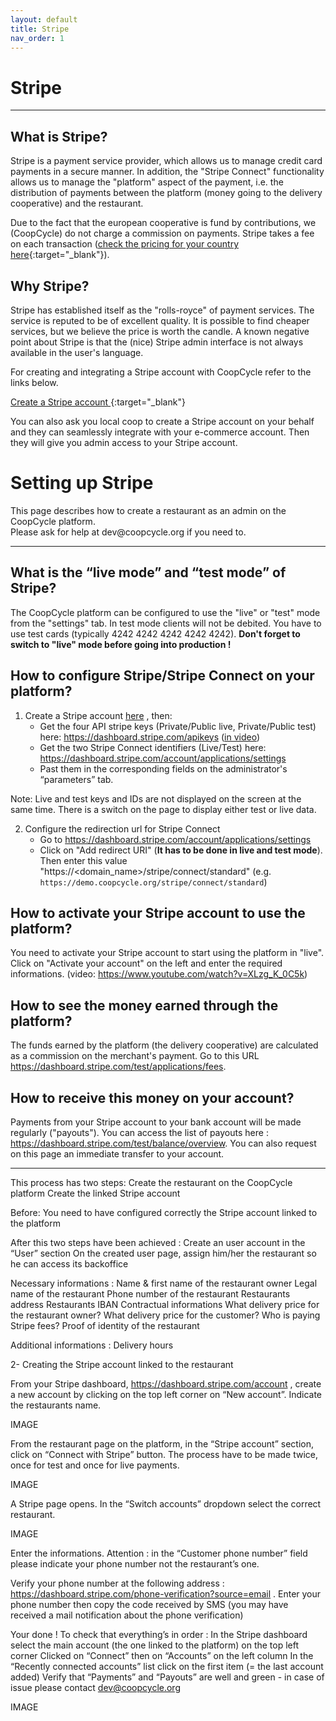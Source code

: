 ```yaml
---
layout: default
title: Stripe
nav_order: 1
---
```


# Stripe
---

## What is Stripe?

Stripe is a payment service provider, which allows us to manage credit card payments in a secure manner. In addition, the "Stripe Connect" functionality allows us to manage the "platform" aspect of the payment, i.e. the distribution of payments between the platform (money going to the delivery cooperative) and the restaurant.

Due to the fact that the european cooperative is fund by contributions, we (CoopCycle) do not charge a commission on payments. Stripe takes a fee on each transaction ([check the pricing for your country here](https://stripe.com/pricing){:target="_blank"}).


## Why Stripe?

Stripe has established itself as the "rolls-royce" of payment services. The service is reputed to be of excellent quality. It is possible to find cheaper services, but we believe the price is worth the candle. A known negative point about Stripe is that the (nice) Stripe admin interface is not always available in the user's language.

For creating and integrating a Stripe account with CoopCycle refer to the links below.

[Create a Stripe account <i class="fas fa-external-link-alt"></i>](https://dashboard.stripe.com/register){:target="_blank"}

<div class="alert alert-info">
    You can also ask you local coop to create a Stripe account on your behalf and they can seamlessly integrate with your e-commerce account. Then they will give you admin access to your Stripe account.
</div>

# Setting up Stripe

<div class="alert alert-info" role="alert">
This page describes how to create a restaurant as an admin on the CoopCycle platform.
</div>
<div class="alert alert-primary" role="alert">
Please ask for help at dev@coopcycle.org if you need to.</div>

---

## What is the “live mode” and “test mode” of Stripe?

The CoopCycle platform can be configured to use the "live" or "test" mode from the "settings" tab. In test mode clients will not be debited. You have to use test cards (typically 4242 4242 4242 4242 4242). **Don't forget to switch to "live" mode before going into production !**

## How to configure Stripe/Stripe Connect on your platform?

1. Create a Stripe account <a target="_blank" href="https://dashboard.stripe.com/register">here</a> , then:
    * Get the four API stripe keys (Private/Public live, Private/Public test) here: <a target="_blank" href="https://dashboard.stripe.com/apikeys">https://dashboard.stripe.com/apikeys</a> (<a target="_blank" href="https://www.youtube.com/watch?v=XLzg_K_0C5k">in video</a>)
    * Get the two Stripe Connect identifiers (Live/Test) here: <a target="_blank" href="https://dashboard.stripe.com/account/applications/settings">https://dashboard.stripe.com/account/applications/settings</a>
    * Past them in the corresponding fields on the administrator's “parameters” tab.

Note: Live and test keys and IDs are not displayed on the screen at the same time. There is a switch on the page to display either test or live data.

2. Configure the redirection url for Stripe Connect
   * Go to <a target="_blank" href="https://dashboard.stripe.com/account/applications/settings">https://dashboard.stripe.com/account/applications/settings</a>
   * Click on "Add redirect URI" (**It has to be done in live and  test mode**). Then enter this value "https://<domain_name>/stripe/connect/standard" (e.g. `https://demo.coopcycle.org/stripe/connect/standard`)

## How to activate your Stripe account to use the platform?

You need to activate your Stripe account to start using the platform in "live". Click on "Activate your account" on the left and enter the required informations. (video: <a target="_blank" href="https://www.youtube.com/watch?v=XLzg_K_0C5k">https://www.youtube.com/watch?v=XLzg_K_0C5k</a>)

## How to see the money earned through the platform?

The funds earned by the platform (the delivery cooperative) are calculated as a commission on the merchant's payment. Go to this URL <a target="_blank" href="https://dashboard.stripe.com/test/applications/fees">https://dashboard.stripe.com/test/applications/fees</a>.

## How to receive this money on your account?

Payments from your Stripe account to your bank account will be made regularly ("payouts"). You can access the list of payouts here : <a target="_blank" href="https://dashboard.stripe.com/test/balance/overview">https://dashboard.stripe.com/test/balance/overview</a>.  You can also request on this page an immediate transfer to your account.

---
This process has two steps:
Create the restaurant on the CoopCycle platform
Create the linked Stripe account


Before:
You need to have configured correctly the Stripe account linked to the platform

After this two steps have been achieved :
Create an user account in the “User” section
On the created user page, assign him/her the restaurant so he can access its backoffice

Necessary informations :
Name & first name of the restaurant owner
Legal name of the restaurant
Phone number of the restaurant
Restaurants address
Restaurants IBAN
Contractual informations
What delivery price for the restaurant owner?
What delivery price for the customer?
Who is paying Stripe fees?
Proof of identity of the restaurant

Additional informations :
Delivery hours

2- Creating the Stripe account linked to the restaurant

From your Stripe dashboard,  https://dashboard.stripe.com/account , create a new account by clicking on the top left corner on “New account”. Indicate the restaurants name.

IMAGE

From the restaurant page on the platform, in the “Stripe account” section, click on “Connect with Stripe” button. The process have to be made twice, once for test and once for live payments.

IMAGE

A Stripe page opens. In the “Switch accounts” dropdown select the correct restaurant.

IMAGE

Enter the informations. Attention : in the “Customer phone number” field please indicate your phone number not the restaurant’s one.

Verify your phone number at the following address : https://dashboard.stripe.com/phone-verification?source=email . Enter your phone number then copy the code received by SMS (you may have received a mail notification about the phone verification)

Your done ! To check that everything’s in order :
In the Stripe dashboard select the main account (the one linked to the platform) on the top left corner
Clicked on “Connect” then on “Accounts” on the left column
In the “Recently connected accounts” list click on the first item (= the last account added)
Verify that “Payments” and “Payouts” are well and green - in case of issue please contact dev@coopcycle.org

IMAGE
